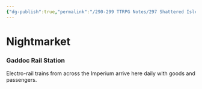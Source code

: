 ```yaml
---
{"dg-publish":true,"permalink":"/290-299 TTRPG Notes/297 Shattered Isles/20 Kivan/Districts/Nightmarket/"}
---
```



# Nightmarket

### Gaddoc Rail Station

Electro-rail trains from across the Imperium arrive here daily with goods and passengers.
